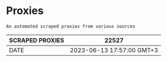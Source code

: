 # Proxies
    An automated scraped proxies from various sources

| SCRAPED PROXIES | 22527            |
|-----------------|---------------------------|
| DATE            | 2023-06-13 17:57:00 GMT+3          |